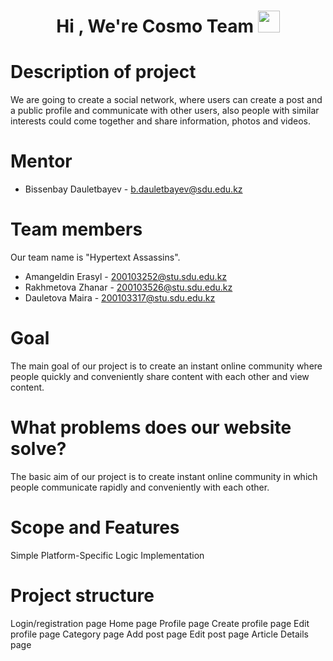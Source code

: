 <h1 align="center">Hi , We're Cosmo Team <img src="https://media.giphy.com/media/hvRJCLFzcasrR4ia7z/giphy.gif" width="35"></h1>

# Description of project
We are going to create a social network, where users can create a post and a public profile and communicate with other users, also people with similar interests could come together and share information, photos and videos.

# Mentor
- Bissenbay Dauletbayev - b.dauletbayev@sdu.edu.kz

# Team members
Our team name is "Hypertext Assassins".

* Amangeldin Erasyl - 200103252@stu.sdu.edu.kz
* Rakhmetova Zhanar - 200103526@stu.sdu.edu.kz
* Dauletova Maira - 200103317@stu.sdu.edu.kz

# Goal
The main goal of our project is to create an instant online community where people quickly and conveniently share content with each other and view content.

# What problems does our website solve?
The basic aim of our project is to create instant online community in which people communicate rapidly and conveniently with each other.

# Scope and Features
Simple Platform-Specific Logic Implementation

# Project structure
Login/registration page
Home page
Profile page
Create profile page
Edit profile page
Category page
Add post page
Edit post page
Article Details page
